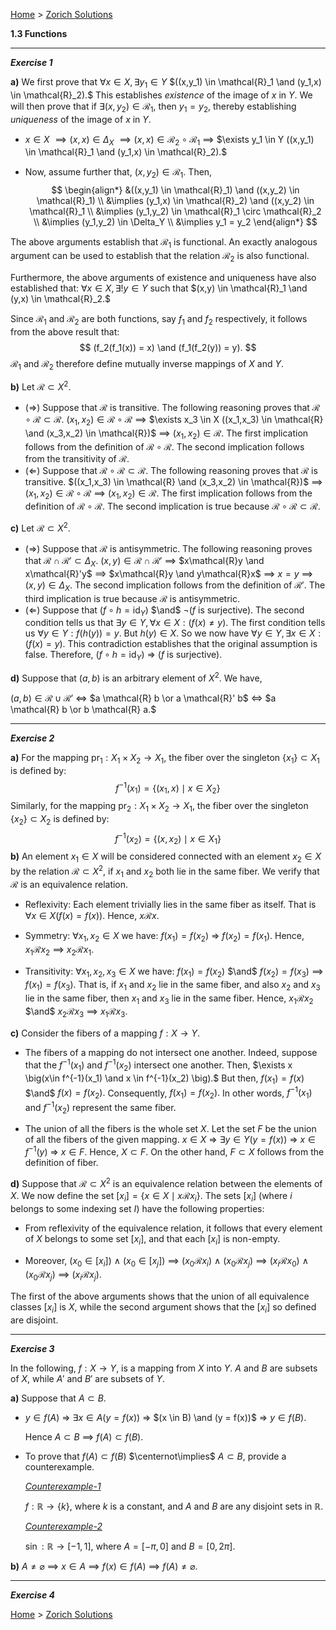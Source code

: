 [Home](/index.html)  >  [Zorich Solutions](/vaz-ma/vaz-ma-solutions.html)



**1.3   Functions**



---

***Exercise 1***

**a)**    We first prove that $\forall x \in X, \exists y_1 \in Y$ $((x,y_1) \in \mathcal{R}_1 \and (y_1,x) \in \mathcal{R}_2).$ This establishes *existence* of the image of $x$ in $Y.$ We will then prove that if $\exists (x,y_2) \in \mathcal{R}_1,$ then $y_1 = y_2,$ thereby establishing *uniqueness* of the image of $x$ in $Y.$ 

* $x \in X$ $\implies (x,x) \in \Delta_X$ $\implies (x,x) \in \mathcal{R}_2 \circ \mathcal{R}_1$ $\implies$ $\exists y_1 \in Y ((x,y_1) \in \mathcal{R}_1 \and (y_1,x) \in \mathcal{R}_2).$

* Now, assume further that, $(x,y_2) \in \mathcal{R}_1.$ Then,
  $$
  \begin{align*}
   &((x,y_1) \in \mathcal{R}_1) \and ((x,y_2) \in \mathcal{R}_1) \\
  &\implies (y_1,x) \in \mathcal{R}_2) \and ((x,y_2) \in \mathcal{R}_1 \\
  &\implies (y_1,y_2) \in \mathcal{R}_1 \circ \mathcal{R}_2 \\
  &\implies (y_1,y_2) \in \Delta_Y \\
  &\implies y_1 = y_2
  \end{align*}
  $$

The above arguments establish that $\mathcal{R}_1$ is functional. An exactly analogous argument can be used to establish that the relation $\mathcal{R}_2$ is also functional.  

Furthermore, the above arguments of existence and uniqueness have also established that: $\forall x \in X, \exists! y \in Y$ such that $(x,y) \in \mathcal{R}_1 \and (y,x) \in \mathcal{R}_2.$

Since $\mathcal{R}_1$ and $\mathcal{R}_2$ are both functions, say $f_1$ and $f_2$ respectively, it follows from the above result that:
$$
(f_2(f_1(x)) = x) \and (f_1(f_2(y)) = y).
$$
$\mathcal{R}_1$ and $\mathcal{R}_2$ therefore define mutually inverse mappings of $X$ and $Y.$

**b)**    Let $\mathcal{R} \subset X^2.$ 

* $(\Rightarrow)$ Suppose that $\mathcal{R}$ is transitive. The following reasoning proves that $\mathcal{R} \circ \mathcal{R} \subset \mathcal{R}.$
  $(x_1, x_2) \in \mathcal{R} \circ \mathcal{R}$ $\implies$ $\exists x_3 \in X ((x_1,x_3) \in \mathcal{R} \and (x_3,x_2) \in \mathcal{R})$ $\implies$ $(x_1,x_2) \in \mathcal{R}.$ 
  The first implication follows from the definition of $\mathcal{R} \circ \mathcal{R}.$ The second implication follows from the transitivity of $\mathcal{R}.$  
* $(\Leftarrow)$ Suppose that $\mathcal{R} \circ \mathcal{R} \subset \mathcal{R}.$ The following reasoning proves that $\mathcal{R}$ is transitive.
  $((x_1,x_3) \in \mathcal{R} \and (x_3,x_2) \in \mathcal{R})$ $\implies$ $(x_1, x_2) \in \mathcal{R} \circ \mathcal{R}$  $\implies$ $(x_1,x_2) \in \mathcal{R}.$
  The first implication follows from the definition of $\mathcal{R} \circ \mathcal{R}.$ The second implication is true because $\mathcal{R} \circ \mathcal{R} \subset \mathcal{R}.$  

**c)**    Let $\mathcal{R} \subset X^2.$ 

* $(\Rightarrow)$ Suppose that $\mathcal{R}$ is antisymmetric. The following reasoning proves that $\mathcal{R} \cap \mathcal{R}' \subset \Delta_X.$
  $(x,y) \in \mathcal{R} \cap \mathcal{R}'$ $\implies$ $x\mathcal{R}y \and x\mathcal{R}'y$ $\implies$ $x\mathcal{R}y \and y\mathcal{R}x$ $\implies$ $x = y$ $\implies$ $(x,y) \in \Delta_X.$
  The second implication follows from the definition of $\mathcal{R}'.$ The third implication is true because $\mathcal{R}$ is antisymmetric.
* $(\Leftarrow)$ Suppose that $(f \circ h = \mathrm{id}_Y)$ $\and$ $\neg (f \text{ is surjective}).$ The second condition tells us that $\exists y \in Y,\forall x \in X : (f(x) \ne y).$  The first condition tells us $\forall y \in Y : f(h(y)) = y.$ But $h(y) \in X.$ So we now have $\forall y \in Y,\exists x \in X : (f(x) = y).$ This contradiction establishes that the original assumption is false. Therefore, $(f \circ h = \mathrm{id}_Y)$ $\Rightarrow$ $(f \text{ is surjective}).$

**d)**    Suppose that $(a,b)$ is an arbitrary element of $X^2.$ We have,

$(a,b) \in \mathcal{R} \cup \mathcal{R}'$ $\iff$ $a \mathcal{R} b \or a \mathcal{R}' b$ $\iff$  $a \mathcal{R} b \or b \mathcal{R} a.$



---

***Exercise 2***

**a)**    For the mapping $\mathrm{pr}_1 : X_1 \times X_2 \to X_1,$ the fiber over the singleton $\{ x_1 \} \subset X_1$ is defined by:
$$
f^{-1}(x_1) = \{ (x_1, x) \mid x \in X_2 \}
$$
Similarly, for the mapping $\mathrm{pr}_2 : X_1 \times X_2 \to X_1,$ the fiber over the singleton $\{ x_2 \} \subset X_2$ is defined by:
$$
f^{-1}(x_2) = \{ (x, x_2) \mid x \in X_1 \}
$$
**b)**    An element $x_1 \in X$ will be considered connected with an element $x_2 \in X$ by the relation $\mathcal{R} \subset X^2,$ if $x_1$ and $x_2$ both lie in the same fiber. We verify that $\mathcal{R}$ is an equivalence relation.

* Reflexivity:
  Each element trivially lies in the same fiber as itself. That is $\forall x \in X \big(f(x) = f(x)\big).$ Hence, $x\mathcal{R}x.$

* Symmetry:
  $\forall x_1,x_2 \in X$ we have: $f(x_1) = f(x_2)$ $\Rightarrow$ $f(x_2) = f(x_1).$ Hence, $x_1\mathcal{R}x_2$ $\implies$ $x_2\mathcal{R}x_1.$

* Transitivity:
  $\forall x_1,x_2,x_3 \in X$ we have: $f(x_1) = f(x_2)$ $\and$ $f(x_2) = f(x_3)$ $\implies$ $f(x_1) = f(x_3).$ That is, if $x_1$ and $x_2$ lie in the same fiber, and also $x_2$ and $x_3$ lie in the same fiber, then $x_1$ and $x_3$ lie in the same fiber. Hence, $x_1\mathcal{R}x_2$ $\and$ $x_2\mathcal{R}x_3$ $\implies$ $x_1\mathcal{R}x_3.$

**c)**    Consider the fibers of a mapping $f:X \to Y.$

* The fibers of a mapping do not intersect one another. 
  Indeed, suppose that the $f^{-1}(x_1)$ and $f^{-1}(x_2)$ intersect one another. Then, $\exists x \big(x\in f^{-1}(x_1) \and x \in f^{-1}(x_2) \big).$ But then, $f(x_1) = f(x)$ $\and$ $f(x) = f(x_2).$ Consequently, $f(x_1) = f(x_2).$ In other words, $f^{-1}(x_1)$ and $f^{-1}(x_2)$ represent the same fiber.

* The union of all the fibers is the whole set $X.$
  Let the set $F$ be the union of all the fibers of the given mapping. 
  $x \in X$ $\Rightarrow$ $\exists y \in Y (y = f(x))$ $\Rightarrow$ $x \in f^{-1}(y)$ $\Rightarrow$ $x \in F.$ Hence, $X \subset F.$
  On the other hand, $F \subset X$ follows from the definition of fiber.

**d)**    Suppose that $\mathcal{R} \subset X^2$ is an equivalence relation between the elements of $X.$ We now define the set $[x_i] =\{ x \in X \mid x \mathcal{R} x_i \}$. The sets $[x_i]$ (where $i$ belongs to some indexing set $I$) have the following properties:

* From reflexivity of the equivalence relation, it follows that every element of $X$ belongs to some set $[x_i],$ and that each $[x_i]$ is non-empty.

* Moreover, $\big( x_0 \in [x_i] \big)$ $\wedge$ $\big( x_0 \in [x_j] \big)$ $\implies$  $\big( x_0 \mathcal{R} x_i \big)$ $\wedge$ $\big( x_0 \mathcal{R} x_j \big)$ $\implies$  $\big( x_i \mathcal{R} x_0 \big)$ $\wedge$ $\big( x_0 \mathcal{R} x_j \big)$ $\implies$  $\big( x_i \mathcal{R} x_j \big).$

The first of the above arguments shows that the union of all equivalence classes $[x_i]$ is $X,$ while the second argument shows that the $[x_i]$ so defined are disjoint.



---

***Exercise 3***

In the following, $f : X \to Y,$ is a mapping from $X$ into $Y.$ $A$ and $B$ are subsets of $X,$ while $A'$ and $B'$ are subsets of $Y.$

**a)**    Suppose that $A \subset B.$ 

* $y \in f(A)$ $\Rightarrow$ $\exists x \in A (y = f(x))$ $\Rightarrow$ $(x \in B) \and (y = f(x))$ $\Rightarrow$ $y \in f(B).$ 

  Hence $A \subset B$ $\implies$ $f(A) \subset f(B).$

* To prove that $f(A) \subset f(B)$ $\centernot\implies$ $A \subset B,$ provide a counterexample.

  *<u>Counterexample-1</u>* 

  $f : \mathbb{R} \to \{k\},$ where $k$ is a constant, and $A$ and $B$ are any disjoint sets in $\mathbb{R}.$

  *<u>Counterexample-2</u>*

  $\sin : \mathbb{R} \to [-1,1],$ where $A = [-\pi,0]$ and $B = [0, 2\pi].$ 

**b)**    $A \neq \varnothing$ $\implies$ $x \in A$ $\implies$ $f(x) \in f(A)$ $\implies$ $f(A) \neq \varnothing.$



---

***Exercise 4***





[Home](/index.html)  >  [Zorich Solutions](/vaz-ma/vaz-ma-solutions.html)

